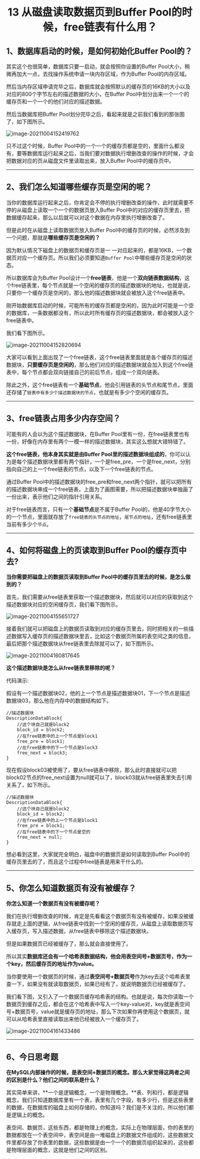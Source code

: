 <h1 align="center">13 从磁盘读取数据页到Buffer Pool的时候，free链表有什么用？</h1>



## 1、数据库启动的时候，是如何初始化Buffer Pool的？

其实这个也很简单，数据库只要一启动，就会按照你设置的Buffer Pool大小，稍微再加大一点，去找操作系统申请一块内存区域，作为Buffer Pool的内存区域。

然后当内存区域申请完毕之后，数据库就会按照默认的缓存页的16KB的大小以及对应的800个字节左右的描述数据的大小，在Buffer Pool中划分出来一个一个的缓存页和一个一个的他们对应的描述数据。

然后当数据库把Buffer Pool划分完毕之后，看起来就是之前我们看到的那张图了，如下图所示。

<img src="https://studyimages.oss-cn-beijing.aliyuncs.com/img/mysql/01-33/202210201125721.png" alt="image-20211004152419762"/>

只不过这个时候，Buffer Pool中的一个一个的缓存页都是空的，里面什么都没有，要等数据库运行起来之后，当我们要对数据执行增删改查的操作的时候，才会把数据对应的页从磁盘文件里读取出来，放入Buffer Pool中的缓存页中。



***

## 2、我们怎么知道哪些缓存页是空闲的呢？

当你的数据库运行起来之后，你肯定会不停的执行增删改查的操作，此时就需要不停的从磁盘上读取一个一个的数据页放入Buffer Pool中的对应的缓存页里去，把数据缓存起来，那么以后就可以对这个数据在内存里执行增删改查了。

但是此时在从磁盘上读取数据页放入Buffer Pool中的缓存页的时候，必然涉及到一个问题，那就是**哪些缓存页是空闲的？**

因为默认情况下磁盘上的数据页和缓存页是一 一对应起来的，都是16KB，一个数据页对应一个缓存页。所以我们必须要知道`Buffer Pool`中哪些缓存页是空闲的状态。

所以数据库会为Buffer Pool设计一个**free链表**，他是一个**双向链表数据结构**，这个free链表里，每个节点就是一个空闲的缓存页的描述数据块的地址，也就是说，只要你一个缓存页是空闲的，那么他的描述数据块就会被放入这个free链表中。

刚开始数据库启动的时候，可能所有的缓存页都是空闲的，因为此时可能是一个空的数据库，一条数据都没有，所以此时所有缓存页的描述数据块，都会被放入这个free链表中。

我们看下图所示。

<img src="https://studyimages.oss-cn-beijing.aliyuncs.com/img/mysql/01-33/202210201125722.png" alt="image-20211004152820694"/>

大家可以看到上面出现了一个free链表，这个free链表里面就是各个缓存页的描述数据块，**只要缓存页是空闲的**，那么他们对应的描述数据块就会加入到这个free链表中，每个节点都会双向链接自己的前后节点，组成一个双向链表。

除此之外，这个free链表有一个**基础节点**，他会引用链表的头节点和尾节点，里面还存储了`链表中有多少个描述数据块的节点`，也就是有多少个空闲的缓存页。



***

## 3、free链表占用多少内存空间？

可能有的人会以为这个描述数据块，在Buffer Pool里有一份，在free链表里也有一份，好像在内存里有两个一模一样的描述数据块，其实这么想就大错特错了。

**这个free链表，他本身其实就是由Buffer Pool里的描述数据块组成的**，你可以认为是每个描述数据块里都有两个指针，一个是free_pre，一个是free_next，分别指向自己的上一个free链表的节点，以及下一个free链表的节点。

通过Buffer Pool中的描述数据块的free_pre和free_next两个指针，就可以把所有的描述数据块串成一个free链表，上面为了画图需要，所以把描述数据块单独画了一份出来，表示他们之间的指针引用关系。

对于free链表而言，只有一个**基础节点**是不属于Buffer Pool的，他是40字节大小的一个节点，里面就存放了`free链表的头节点的地址`，`尾节点的地址`，还有free链表里当前有多少个`节点`。



***

## 4、如何将磁盘上的页读取到Buffer Pool的缓存页中去?

**当你需要把磁盘上的数据页读取到Buffer Pool中的缓存页里去的时候，是怎么做到的？**

首先，我们需要从free链表里获取一个描述数据块，然后就可以对应的获取到这个描述数据块对应的空闲缓存页，我们看下图所示。

<img src="https://studyimages.oss-cn-beijing.aliyuncs.com/img/mysql/01-33/202210201125723.png" alt="image-20211004155651727"/>

接着我们就可以把磁盘上的数据页读取到对应的缓存页里去，同时把相关的一些描述数据写入缓存页的描述数据块里去，比如这个数据页所属的表空间之类的信息，最后把那个描述数据块从free链表里去除就可以了，如下图所示。

<img src="https://studyimages.oss-cn-beijing.aliyuncs.com/img/mysql/01-33/202210201125724.png" alt="image-20211004160817645"/>

**这个描述数据块是怎么从free链表里移除的呢？**

代码演示:

假设有一个描述数据块02，他的上一个节点是描述数据块01，下一个节点是描述数据块03，那么他在内存中的数据结构如下。

```
//描述数据块
DescriptionDataBlock{
	//这个块自己就是block2
	block_id = block2;
	//在free链表中的上一个节点是block1
	free_pre = block1;
	//在free链表中的下一个节点是block3
	free_next = block3;
}
```

现在假设block03被使用了，要从free链表中移除，那么此时直接就可以把block02节点的free_next设置为null就可以了，block03就从free链表里失去引用关系了，如下所示。

```
//描述数据块
DescriptionDataBlock{
	//这个块自己就是block2
	block_id = block2;
	//在free链表中的上一个节点是block1
	free_pre = block1;
	//在free链表中的下一个节点是空的
	free_next = null;
}
```

想必看到这里，大家就完全明白，磁盘中的数据页是如何读取到Buffer Pool中的缓存页里去的了，而且这个过程中free链表是用来干什么的。

***

## 5、你怎么知道数据页有没有被缓存？

**你怎么知道一个数据页有没有被缓存呢？**

我们在执行增删改查的时候，肯定是先看看这个数据页有没有被缓存，如果没被缓存就走上面的逻辑，从free链表中找到一个空闲的缓存页，从磁盘上读取数据页写入缓存页，写入描述数据，从free链表中移除这个描述数据块。

但是如果数据页已经被缓存了，那么就会直接使用了。

所以其实**数据库还会有一个哈希表数据结构，他会用表空间号+数据页号，作为一个key，然后缓存页的地址作为value。**

当你要使用一个数据页的时候，通过**表空间号+数据页号**作为key去这个哈希表里查一下，如果没有就读取数据页，如果已经有了，就说明数据页已经被缓存了。

我们看下图，又引入了一个数据页缓存哈希表的结构。也就是说，每次你读取一个数据页到缓存之后，都会在这个哈希表中写入一个key-value对，key就是表空间号+数据页号，value就是缓存页的地址，那么下次如果你再使用这个数据页，就可以从哈希表里直接读取出来他已经被放入一个缓存页了。

<img src="https://studyimages.oss-cn-beijing.aliyuncs.com/img/mysql/01-33/202210201125725.png" alt="image-20211004161433486"/>



***

## 6、今日思考题

**在MySQL内部操作的时候，是表空间+数据页的概念。那么大家觉得这两者之间的区别是什么？他们之间的联系是什么？**

其实简单来讲，**一个是逻辑概念，一个是物理概念。**表、列和行，都是逻辑概念，我们只知道数据库里有一个表，表里有几个字段，有多少行，但是这些表里的数据，在数据库的磁盘上如何存储的，你知道吗？我们是不关注的，所以他们都是逻辑上的概念。

表空间、数据页，这些东西，都是物理上的概念，实际上在物理层面，你的表里的数据都放在一个表空间中，表空间是由一堆磁盘上的数据文件组成的，这些数据文件里都存放了你表里的数据，这些数据是由一个一个的数据页组织起来的，这些都是物理层面的概念，这就是他们之间的区别。

